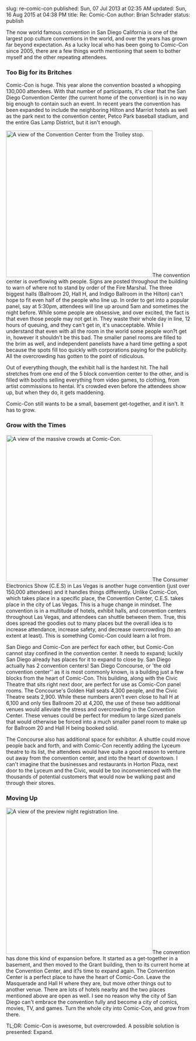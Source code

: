 slug: re-comic-con
published: Sun, 07 Jul 2013 at 02:35 AM
updated: Sun, 16 Aug 2015 at 04:38 PM
title: Re: Comic-Con
author: Brian Schrader
status: publish

The now world famous convention in San Diego California is one of the largest pop culture conventions in the world, and over the years has grown far beyond expectation. As a lucky local who has been going to Comic-Con since 2005, there are a few things worth mentioning that seem to bother myself and the other repeating attendees.

<h3> Too Big for its Britches</h3>Comic-Con is huge. This year alone the convention boasted a whopping 130,000 attendees. With that number of participants, it's clear that the San Diego Convention Center (the current home of the convention) is in no way big enough to contain such an event. In recent years the convention has been expanded to include the neighboring Hilton and Marriot hotels as well as the park next to the convention center, Petco Park baseball stadium, and the entire Gas Lamp District, but it isn't enough. 

<img src="http://images.biteofanapple.com/blog/comic-con-line.jpg" class="body-image-right" width="400px" alt="A view of the Convention Center from the Trolley stop.">The convention center is overflowing with people. Signs are posted throughout the building to warn of where not to stand by order of the Fire Marshal. The three biggest halls (Ballroom 20, Hall H, and Indigo Ballroom in the Hilton) can't hope to fit even half of the people who line up. In order to get into a popular panel, say at 5:30pm, attendees will line up around 5am and sometimes the night before. While some people are obsessive, and over excited, the fact is that even those people may not get in. They waste their whole day in line, 12 hours of queuing, and they can't get in, it's unacceptable. While I understand that even with all the room in the world some people won?t get in, however it shouldn't be this bad.  The smaller panel rooms are filled to the brim as well, and independent panelists have a hard time getting a spot because the spots fill too quickly with corporations paying for the publicity. All the overcrowding has gotten to the point of ridiculous. 

Out of everything though, the exhibit hall is the hardest hit. The hall stretches from one end of the 5 block convention center to the other, and is filled with booths selling everything from video games, to clothing, from artist commissions to hentai. It's crowded even before the attendees show up, but when they do, it gets maddening. 

Comic-Con still wants to be a small, basement get-together, and it isn't. It has to grow.</p><h3>Grow with the Times</h3><img src="http://images.biteofanapple.com/blog/comic-con-crowd.jpg" class="body-image-right" width="400px" alt="A view of the massive crowds at Comic-Con.">The Consumer Electronics Show (C.E.S) in Las Vegas is another huge convention (just over 150,000 attendees) and it handles things differently. Unlike Comic-Con, which takes place in a specific place, the Convention Center, C.E.S. takes place in the city of Las Vegas. This is a huge change in mindset. The convention is in a multitude of hotels, exhibit halls, and convention centers throughout Las Vegas, and attendees can shuttle between them. True, this does spread the goodies out to many places but the overall idea is to increase attendance, increase safety, and decrease overcrowding (to an extent at least). This is something Comic-Con could learn a lot from.

San Diego and Comic-Con are perfect for each other, but Comic-Con cannot stay confined in the convention center. It needs to expand; luckily San Diego already has places for it to expand to close by. San Diego actually has 2 convention centers! San Diego Concourse, or 'the old convention center'' as it is most commonly known, is a building just a few blocks from the heart of Comic-Con. This building, along with the Civic Theatre that sits right next door, are perfect for use as Comic-Con panel rooms. The Concourse's Golden Hall seats 4,300 people, and the Civic Theatre seats 2,900. While these numbers aren't even close to hall H at 6,100 and only ties Ballroom 20 at 4,200, the use of these two additional venues would alleviate the stress and overcrowding in the Convention Center. These venues could be perfect for medium to large sized panels that would otherwise be forced into a much smaller panel room to make up for Ballroom 20 and Hall H being booked solid.

The Concourse also has additional space for exhibitor. A shuttle could move people back and forth, and with Comic-Con recently adding the Lyceum theatre to its list, the attendees would have quite a good reason to venture out away from the convention center, and into the heart of downtown. I can't imagine that the businesses and restaurants in Horton Plaza, next door to the Lyceum and the Civic, would be too inconvenienced with the thousands of potential customers that would now be walking past and through their stores.

<h3>Moving Up</h3><img src="http://images.biteofanapple.com/blog/SD-convention-center.jpg" class="body-image-right" width="400px" alt="A view of the preview night registration line.">The convention has done this kind of expansion before. It started as a get-together in a basement, and then moved to the Grant building, then to its current home at the Convention Center, and it?s time to expand again. The Convention Center is a perfect place to have the heart of Comic-Con. Leave the Masquerade and Hall H where they are, but move other things out to another venue. There are lots of hotels nearby and the two places mentioned above are open as well. I see no reason why the city of San Diego can't embrace the convention fully and become a city of comics, movies, TV, and games. Turn the whole city into Comic-Con, and grow from there.

TL;DR: Comic-Con is awesome, but overcrowded. A possible solution is presented: Expand.
